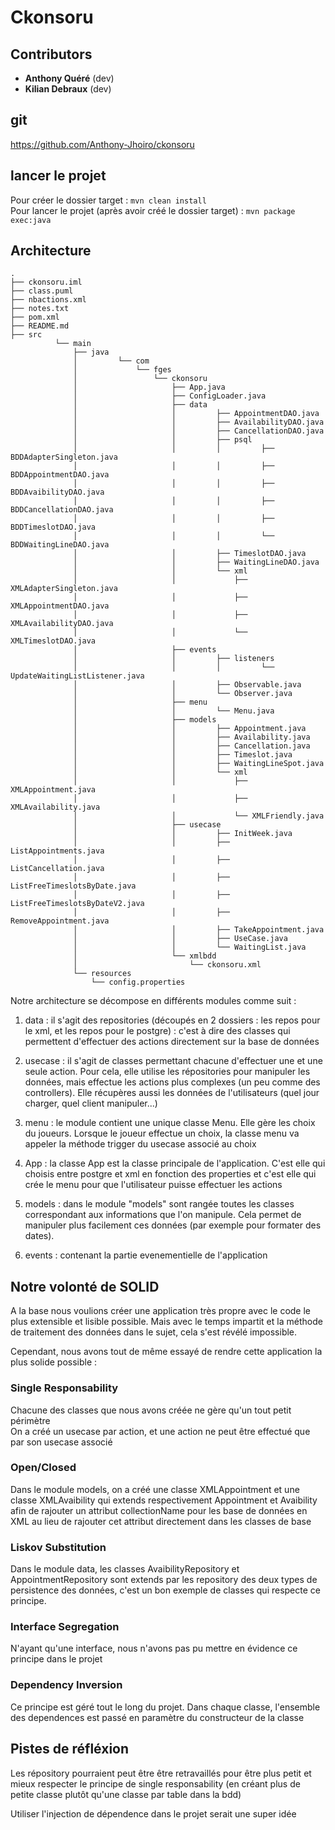 # Ckonsoru

## Contributors
- **Anthony Quéré** (dev)
- **Kilian Debraux** (dev)

## git
https://github.com/Anthony-Jhoiro/ckonsoru

## lancer le projet

Pour créer le dossier target : `mvn clean install`  
Pour lancer le projet (après avoir créé le dossier target) : `mvn package exec:java`

## Architecture

```
.
├── ckonsoru.iml
├── class.puml
├── nbactions.xml
├── notes.txt
├── pom.xml
├── README.md
├── src
          └── main
              ├── java
              │         └── com
              │             └── fges
              │                 └── ckonsoru
              │                     ├── App.java
              │                     ├── ConfigLoader.java
              │                     ├── data
              │                     │         ├── AppointmentDAO.java
              │                     │         ├── AvailabilityDAO.java
              │                     │         ├── CancellationDAO.java
              │                     │         ├── psql
              │                     │         │         ├── BDDAdapterSingleton.java
              │                     │         │         ├── BDDAppointmentDAO.java
              │                     │         │         ├── BDDAvaibilityDAO.java
              │                     │         │         ├── BDDCancellationDAO.java
              │                     │         │         ├── BDDTimeslotDAO.java
              │                     │         │         └── BDDWaitingLineDAO.java
              │                     │         ├── TimeslotDAO.java
              │                     │         ├── WaitingLineDAO.java
              │                     │         └── xml
              │                     │             ├── XMLAdapterSingleton.java
              │                     │             ├── XMLAppointmentDAO.java
              │                     │             ├── XMLAvailabilityDAO.java
              │                     │             └── XMLTimeslotDAO.java
              │                     ├── events
              │                     │         ├── listeners
              │                     │         │         └── UpdateWaitingListListener.java
              │                     │         ├── Observable.java
              │                     │         └── Observer.java
              │                     ├── menu
              │                     │         └── Menu.java
              │                     ├── models
              │                     │         ├── Appointment.java
              │                     │         ├── Availability.java
              │                     │         ├── Cancellation.java
              │                     │         ├── Timeslot.java
              │                     │         ├── WaitingLineSpot.java
              │                     │         └── xml
              │                     │             ├── XMLAppointment.java
              │                     │             ├── XMLAvailability.java
              │                     │             └── XMLFriendly.java
              │                     ├── usecase
              │                     │         ├── InitWeek.java
              │                     │         ├── ListAppointments.java
              │                     │         ├── ListCancellation.java
              │                     │         ├── ListFreeTimeslotsByDate.java
              │                     │         ├── ListFreeTimeslotsByDateV2.java
              │                     │         ├── RemoveAppointment.java
              │                     │         ├── TakeAppointment.java
              │                     │         ├── UseCase.java
              │                     │         └── WaitingList.java
              │                     └── xmlbdd
              │                         └── ckonsoru.xml
              └── resources
                  └── config.properties
```

Notre architecture se décompose en différents modules comme suit :

1. data : il s'agit des repositories (découpés en 2 dossiers : les repos pour le xml, et les repos pour le postgre) : c'est à dire des classes qui permettent d'effectuer des actions directement sur la base de données

2. usecase : il s'agit de classes permettant chacune d'effectuer une et une seule action. Pour cela, elle utilise les répositories pour manipuler les données, mais effectue les actions plus complexes (un peu comme des controllers). Elle récupères aussi les données de l'utilisateurs (quel jour charger, quel client manipuler...)

3. menu : le module contient une unique classe Menu. Elle gère les choix du joueurs. Lorsque le joueur effectue un choix, la classe menu va appeler la méthode trigger du usecase associé au choix

4. App : la classe App est la classe principale de l'application. C'est elle qui choisis entre postgre et xml en fonction des properties et c'est elle qui crée le menu pour que l'utilisateur puisse effectuer les actions

5. models : dans le module "models" sont rangée toutes les classes correspondant aux informations que l'on manipule. Cela permet de manipuler plus facilement ces données (par exemple pour formater des dates).

6. events : contenant la partie evenementielle de l'application

## Notre volonté de SOLID
A la base nous voulions créer une application très propre avec le code le plus extensible et lisible possible. Mais avec le temps impartit et la méthode de traitement des données dans le sujet, cela s'est révélé impossible.

Cependant, nous avons tout de même essayé de rendre cette application la plus solide possible :

### Single Responsability

Chacune des classes que nous avons créée ne gère qu'un tout petit périmètre  
On a créé un usecase par action, et une action ne peut être effectué que par son usecase associé

### Open/Closed

Dans le module models, on a créé une classe XMLAppointment et une classe XMLAvaibility qui extends respectivement Appointment et Avaibility afin de rajouter un attribut collectionName pour les base de données en XML au lieu de rajouter cet attribut directement dans les classes de base

### Liskov Substitution

Dans le module data, les classes AvaibilityRepository et AppointmentRepository sont extends par les repository des deux types de persistence des données, c'est un bon exemple de classes qui respecte ce principe.

### Interface Segregation

N'ayant qu'une interface, nous n'avons pas pu mettre en évidence ce principe dans le projet

### Dependency Inversion

Ce principe est géré tout le long du projet. Dans chaque classe, l'ensemble des dependences est passé en paramètre du constructeur de la classe

## Pistes de réfléxion

Les répository pourraient peut être être retravaillés pour être plus petit et mieux respecter le principe de single responsability (en créant plus de petite classe plutôt qu'une classe par table dans la bdd)

Utiliser l'injection de dépendence dans le projet serait une super idée



